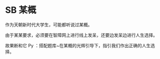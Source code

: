 # SB 某概
作为天朝新时代大学生，可能都听说过某概。

由于某某要求，必须要在智障网上进行线上发呆，还要边发呆边进行人生选择。

故果断和它 Py ：搭配题库~在某概的光辉引导下，指引我们作出正确的人生选择。